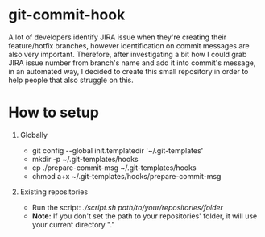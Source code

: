 # git-commit-hook

A lot of developers identify JIRA issue when they're creating their feature/hotfix branches, however identification on commit messages are also very important. Therefore, after investigating a bit how I could grab JIRA issue number from branch's name and add it into commit's message, in an automated way, I decided to create this small repository in order to help people that also struggle on this.

# How to setup

1. Globally
   * git config --global init.templatedir '~/.git-templates'
   * mkdir -p ~/.git-templates/hooks
   * cp ./prepare-commit-msg ~/.git-templates/hooks
   * chmod a+x ~/.git-templates/hooks/prepare-commit-msg

2. Existing repositories
   * Run the script: *./script.sh path/to/your/repositories/folder*
   * **Note:** If you don't set the path to your repositories' folder, it will use your current directory "."
